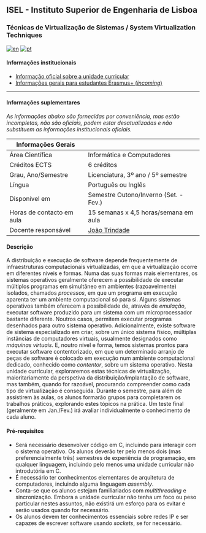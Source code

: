 ## ISEL - Instituto Superior de Engenharia de Lisboa
### Técnicas de Virtualização de Sistemas / System Virtualization Techniques
[![en](https://img.shields.io/badge/lang-en-red.svg)](https://github.com/isel-leic-tvs/info/blob/main/README.md)
[![pt](https://img.shields.io/badge/lang-pt-green.svg)](https://github.com/isel-leic-tvs/info/blob/main/README.pt.md)

#### Informações institucionais
* [Informação oficial sobre a unidade curricular](https://www.isel.pt/leic/tecnicas-de-virtualizacao-de-sistemas)
* [Informações gerais para estudantes Erasmus+ (*incoming*)](https://www.isel.pt/ensino/programas-de-mobilidade/erasmus-alunos-incoming/informacoes-gerais)

---

#### Informações suplementares
*As informações abaixo são fornecidas por conveniência, mas estão incompletas, não são oficiais, podem estar desatualizadas e não substituem as informações institucionais oficiais.*

| Informações Gerais        |                                        |
|---------------------------|----------------------------------------|
| Área Científica           | Informática e Computadores             |
| Créditos ECTS             | 6 créditos                             |
| Grau, Ano/Semestre        | Licenciatura, 3º ano / 5º semestre     |
| Língua                    | Português ou Inglês                    |
| Disponível em             | Semestre Outono/Inverno (Set. - Fev.)  |
| Horas de contacto em aula | 15 semanas x 4,5 horas/semana em aula  |
| Docente responsável       | [João Trindade](joao.trindade@isel.pt) |

#### Descrição
A distribuição e execução de software depende frequentemente de infraestruturas computacionais virtualizadas, em que a virtualização ocorre em diferentes níveis e formas. Numa das suas formas mais elementares, os sistemas operativos geralmente oferecem a possibilidade de executar múltiplos programas em simultâneo em ambientes (razoavelmente) isolados, chamados *processos*, em que um programa em execução aparenta ter um ambiente computacional só para si. Alguns sistemas operativos também oferecem a possibilidade de, através de *emulação*, executar software produzido para um sistema com um microprocessador bastante diferente. Noutros casos, permitem executar programas desenhados para outro sistema operativo. Adicionalmente, existe software de sistema especializado em criar, sobre um único sistema físico, múltiplas instâncias de computadores virtuais, usualmente designados como *máquinas virtuais*. E, noutro nível e forma, temos sistemas prontos para executar software contentorizado, em que um determinado arranjo de peças de software é colocado em execução num ambiente computacional dedicado, conhecido como *contentor*, sobre um sistema operativo.
Nesta unidade curricular, exploraremos estas técnicas de virtualização, maioritariamente da perspetiva da distribuição/implantação de software, mas também, quando for razoável, procurando compreender como cada tipo de virtualização é conseguida. Durante o semestre, para além de assistirem às aulas, os alunos formarão grupos para completarem os trabalhos práticos, explorando estes tópicos na prática. Um teste final (geralmente em Jan./Fev.) irá avaliar individualmente o conhecimento de cada aluno.

#### Pré-requisitos
* Será necessário desenvolver código em C, incluindo para interagir com o sistema operativo. Os alunos deverão ter pelo menos dois (mas preferencialmente três) semestres de experiência de programação, em qualquer linguagem, incluindo pelo menos uma unidade curricular não introdutória em C.
* É necessário ter conhecimentos elementares de arquitetura de computadores, incluindo alguma linguagem *assembly*.
* Conta-se que os alunos estejam familiariados com *multithreading* e sincronização. Embora a unidade curricular não tenha um foco ou peso particular nestes assuntos, não existirá um esforço para os evitar e serão usados quando for necessário.
* Os alunos devem ter conhecimentos essenciais sobre redes IP e ser capazes de escrever software usando *sockets*, se for necessário.
